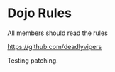 Dojo Rules
==========

All members should read the rules

https://github.com/deadlyvipers


Testing patching.
